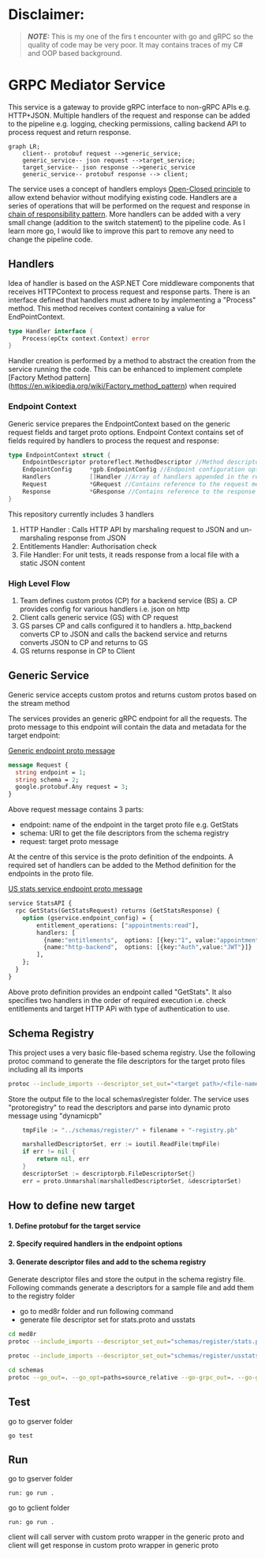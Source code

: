 # Disclaimer: 
> **_NOTE:_**  This is my one of the firs t encounter with go and gRPC so the quality of code may be very poor. It may contains traces of my C# and OOP based background.

# GRPC Mediator Service
This service is a gateway to provide gRPC interface to non-gRPC APIs e.g. HTTP+JSON. Multiple handlers of the request and response can be added to  the pipeline e.g. logging, checking permissions, calling backend API to process request and return response.

```mermaid
graph LR;
    client-- protobuf request -->generic_service;
    generic_service-- json request -->target_service;
    target_service-- json response -->generic_service
    generic_service-- protobuf response --> client;
```

The service uses a concept of handlers employs [Open-Closed principle](https://en.wikipedia.org/wiki/Open%E2%80%93closed_principle) to allow extend behavior without modifying existing code. Handlers are a series of operations that will be performed on the request and response in [chain of responsibility pattern](https://en.wikipedia.org/wiki/Open%E2%80%93closed_principle). More handlers can be added with a very small change (addition to the switch statement) to the pipeline code. As I learn more go, I would like to improve this part to remove any need to change the pipeline code.

## Handlers
Idea of handler is based on the ASP.NET Core middleware components that receives HTTPContext to process request and response parts. There is an interface defined that handlers must adhere to by implementing a "Process" method. This method receives context containing a value for EndPointContext.
```go
type Handler interface {
	Process(epCtx context.Context) error
}
```
Handler creation is performed by a method to abstract the creation from the service running the code. This can be enhanced to implement complete [Factory Method pattern] (https://en.wikipedia.org/wiki/Factory_method_pattern) when required

### Endpoint Context
Generic service prepares the EndpointContext based on the generic request fields and target proto options. Endpoint Context contains set of fields required by handlers to process the request and response:

```go
type EndpointContext struct {
	EndpointDescriptor protoreflect.MethodDescriptor //Method descriptor (reflection) for the target endpoint
	EndpointConfig     *gpb.EndpointConfig //Endpoint configuration options defined by the target endpoint
	Handlers           []Handler //Array of handlers appended in the required order of execution based on the EndpointConfig
	Request            *GRequest //Contains reference to the request message. Each handler can read, validate or enrich it
	Response           *GResponse //Contains reference to the response message. Each handler can read, validate or enrich it
}
```

This repository currently includes 3 handlers

1. HTTP Handler : Calls HTTP API by marshaling request to JSON and un-marshaling response from JSON
2. Entitlements Handler: Authorisation check
3. File Handler: For unit tests, it reads response from a local file with a static JSON content


### High Level Flow

1. Team defines custom protos (CP) for a backend service (BS)
    a. CP provides config for various handlers i.e. json on http
2. Client calls generic service (GS) with CP request
3. GS parses CP and calls configured it to handlers
    a. http_backend converts CP to JSON and calls the backend service and returns converts JSON to CP and returns to GS
4. GS returns response in CP to Client

## Generic Service

Generic service accepts custom protos and returns custom protos based on the stream method


The services provides an generic gRPC endpoint for all the requests. The proto message to this endpoint will contain the data and metadata for the target endpoint:

[Generic endpoint proto message](/schemas/gprotos/gproto.proto)

```protobuf
message Request {
  string endpoint = 1;
  string schema = 2;
  google.protobuf.Any request = 3;
}

```

Above request message contains 3 parts:
- endpoint: name of the endpoint in the target proto file e.g. GetStats
- schema: URI to get the file descriptors from the schema registry
- request: target proto message

At the centre of this service is the proto definition of the endpoints. A required set of handlers can be added to the Method definition for the endpoints in the proto file. 

[US stats service endpoint proto message](/schemas/usstats/usstats.proto)

```protobuf
service StatsAPI {
  rpc GetStats(GetStatsRequest) returns (GetStatsResponse) {
    option (gservice.endpoint_config) = {
        entitlement_operations: ["appointments:read"],
        handlers: [
          {name:"entitlements",  options: [{key:"1", value:"appointments:read"}]},
          {name:"http-backend",  options: [{key:"Auth",value:"JWT"}]}
        ],
    };
  }
}
```

Above proto definition provides an endpoint called "GetStats". It also specifies two handlers in the order of required execution i.e. check entitlements and target HTTP APi with type of authentication to use.

## Schema Registry

This project uses a very basic file-based schema registry. Use the following protoc command to generate the file descriptors for the target proto files including all its imports
```bash
protoc --include_imports --descriptor_set_out="<target path>/<file-name>.proto-registry.pb" -I<import files path> <source path>/<file-name>.proto
```

Store the output file to the local schemas\register folder. The service uses "protoregistry" to read the descriptors and parse into dynamic proto message using "dynamicpb"


```go
	tmpFile := "../schemas/register/" + filename + "-registry.pb"

	marshalledDescriptorSet, err := ioutil.ReadFile(tmpFile)
	if err != nil {
		return nil, err
	}
	descriptorSet := descriptorpb.FileDescriptorSet{}
	err = proto.Unmarshal(marshalledDescriptorSet, &descriptorSet)
```


## How to define new target
#### 1. Define protobuf for the target service
#### 2. Specify required handlers in the endpoint options

#### 3. Generate descriptor files and add to the schema registry

Generate descriptor files and store the output in the schema registry file. Following commands generate a descriptors for a sample file and add them to the registry folder

- go to med8r folder and run following command
- generate file descriptor set for stats.proto and usstats

```bash
cd med8r
protoc --include_imports --descriptor_set_out="schemas/register/stats.proto-registry.pb" -Ischemas schemas/statsservice/stats.proto

protoc --include_imports --descriptor_set_out="schemas/register/usstats.proto-registry.pb" -Ischemas schemas/usstats/usstats.proto

cd schemas
protoc --go_out=. --go_opt=paths=source_relative --go-grpc_out=. --go-grpc_opt=paths=source_relative **/*.proto
```

## Test
go to gserver folder
```
go test
```
## Run
go to gserver folder
```
run: go run .
```
go to gclient folder
```
run: go run .
```

client will call server with custom proto wrapper in the generic proto 
and client will get response in custom proto wrapper in generic proto

